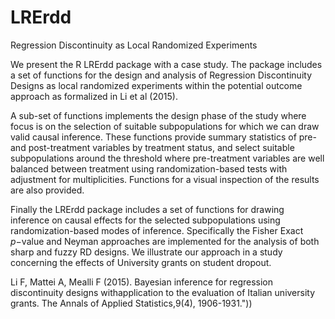 # LRErdd
Regression Discontinuity as Local Randomized Experiments

We present the R LRErdd package with a case study. The package includes a set of functions for the design and analysis of Regression Discontinuity Designs as local randomized experiments within the potential outcome approach as formalized in Li et al (2015). 

A sub-set of functions implements the design phase of the study where focus is on the selection of suitable subpopulations for which we can draw valid causal inference. 
These functions provide summary statistics of pre-and post-treatment variables by treatment status, and select suitable subpopulations around the threshold where pre-treatment variables are well balanced between treatment using randomization-based tests with adjustment for multiplicities. Functions for a visual inspection of the results are also provided. 

Finally the LRErdd package includes a set of functions for drawing inference on causal effects for the selected subpopulations using randomization-based modes of inference. Specifically the Fisher Exact $p-$value and Neyman approaches are implemented for the analysis of both sharp and fuzzy RD designs. We illustrate our approach in a study concerning the effects of University grants on student dropout.
                                                   
Li F, Mattei A, Mealli F (2015). Bayesian inference for regression discontinuity designs withapplication to the evaluation of Italian university grants. The Annals of Applied Statistics,9(4), 1906-1931."))